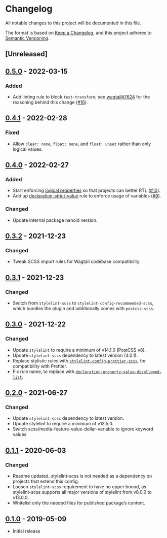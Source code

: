 # Changelog

All notable changes to this project will be documented in this file.

The format is based on [Keep a Changelog](https://keepachangelog.com/en/1.0.0/),
and this project adheres to [Semantic Versioning](https://semver.org/spec/v2.0.0.html).

## [Unreleased]

## [0.5.0](https://github.com/wagtail/stylelint-config-wagtail/releases/tag/v0.5.0) - 2022-03-15

### Added

- Add linting rule to block `text-transform`, see [wagtail#7624](https://github.com/wagtail/wagtail/issues/7624) for the reasoning behind this change ([#16](https://github.com/wagtail/stylelint-config-wagtail/pull/16)).

## [0.4.1](https://github.com/wagtail/stylelint-config-wagtail/releases/tag/v0.4.1) - 2022-02-28

### Fixed

- Allow `clear: none`, `float: none`, and `float: unset` rather than only logical values.

## [0.4.0](https://github.com/wagtail/stylelint-config-wagtail/releases/tag/v0.4.0) - 2022-02-27

### Added

- Start enforcing [logical properties](https://developer.mozilla.org/en-US/docs/Web/CSS/CSS_Logical_Properties) so that projects can better RTL ([#10](https://github.com/wagtail/stylelint-config-wagtail/pull/10)).
- Add up [declaration-strict-value](https://github.com/AndyOGo/stylelint-declaration-strict-value) rule to enforce usage of variables ([#9](https://github.com/wagtail/stylelint-config-wagtail/pull/9)).

### Changed

- Update internal package nanoid version.

## [0.3.2](https://github.com/wagtail/stylelint-config-wagtail/releases/tag/v0.3.2) - 2021-12-23

### Changed

- Tweak SCSS import rules for Wagtail codebase compatibility

## [0.3.1](https://github.com/wagtail/stylelint-config-wagtail/releases/tag/v0.3.1) - 2021-12-23

### Changed

- Switch from `stylelint-scss` to `stylelint-config-recommended-scss`, which bundles the plugin and additionally comes with `postcss-scss`.

## [0.3.0](https://github.com/wagtail/stylelint-config-wagtail/releases/tag/v0.3.0) - 2021-12-22

### Changed

- Update `stylelint` to require a minimum of v14.1.0 (PostCSS v8).
- Update `stylelint-scss` dependency to latest version (4.0.1).
- Replace stylistic rules with [`stylelint-config-prettier-scss`](https://github.com/prettier/stylelint-config-prettier-scss), for compatibility with Prettier.
- Fix rule name, to replace with [`declaration-property-value-disallowed-list`](https://github.com/stylelint/stylelint/blob/13.7.0/lib/rules/declaration-property-value-blacklist/README.md).

## [0.2.0](https://github.com/wagtail/stylelint-config-wagtail/releases/tag/v0.2.0) - 2021-06-27

### Changed

- Update `stylelint-scss` dependency to latest version.
- Update stylelint to require a minimum of v13.5.0.
- Switch scss/media-feature-value-dollar-variable to ignore keyword values

## [0.1.1](https://github.com/wagtail/stylelint-config-wagtail/releases/tag/v0.1.1) - 2020-06-03

### Changed

- Readme updated, stylelint-scss is not needed as a dependency on projects that extend this config.
- Loosen `stylelint-scss` requirement to have no upper bound, as stylelint-scss supports all major versions of stylelint from v8.0.0 to v13.0.0.
- Whitelist only the needed files for published package’s content.

## [0.1.0](https://github.com/wagtail/stylelint-config-wagtail/releases/tag/v0.1.0) - 2019-05-09

- Initial release
